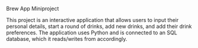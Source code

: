 Brew App Miniproject

This project is an interactive application that allows users to input their personal details, start a round of drinks, add new drinks, and add their drink preferences. The application uses Python and is connected to an SQL database, which it reads/writes from accordingly. 
